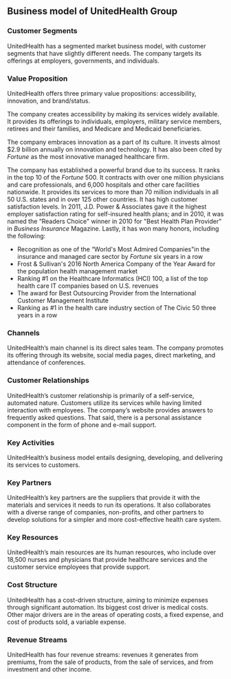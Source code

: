 Business model of UnitedHealth Group
------------------------------------

 ### Customer Segments

 UnitedHealth has a segmented market business model, with customer segments that have slightly different needs. The company targets its offerings at employers, governments, and individuals.

 ### Value Proposition

 UnitedHealth offers three primary value propositions: accessibility, innovation, and brand/status.

 The company creates accessibility by making its services widely available. It provides its offerings to individuals, employers, military service members, retirees and their families, and Medicare and Medicaid beneficiaries.

 The company embraces innovation as a part of its culture. It invests almost $2.9 billion annually on innovation and technology. It has also been cited by *Fortune* as the most innovative managed healthcare firm.

 The company has established a powerful brand due to its success. It ranks in the top 10 of the *Fortune* 500. It contracts with over one million physicians and care professionals, and 6,000 hospitals and other care facilities nationwide. It provides its services to more than 70 million individuals in all 50 U.S. states and in over 125 other countries. It has high customer satisfaction levels. In 2011, J.D. Power & Associates gave it the highest employer satisfaction rating for self-insured health plans; and in 2010, it was named the “Readers Choice" winner in 2010 for "Best Health Plan Provider" in *Business Insurance* Magazine. Lastly, it has won many honors, including the following:

  * Recognition as one of the “World's Most Admired Companies"in the insurance and managed care sector by *Fortune* six years in a row
 * Frost & Sullivan's 2016 North America Company of the Year Award for the population health management market
 * Ranking #1 on the Healthcare Informatics (HCI) 100, a list of the top health care IT companies based on U.S. revenues
 * The award for Best Outsourcing Provider from the International Customer Management Institute
 * Ranking as #1 in the health care industry section of The Civic 50 three years in a row
  ### Channels

 UnitedHealth’s main channel is its direct sales team. The company promotes its offering through its website, social media pages, direct marketing, and attendance of conferences.

 ### Customer Relationships

 UnitedHealth’s customer relationship is primarily of a self-service, automated nature. Customers utilize its services while having limited interaction with employees. The company’s website provides answers to frequently asked questions. That said, there is a personal assistance component in the form of phone and e-mail support.

 ### Key Activities

 UnitedHealth’s business model entails designing, developing, and delivering its services to customers.

 ### Key Partners

 UnitedHealth’s key partners are the suppliers that provide it with the materials and services it needs to run its operations. It also collaborates with a diverse range of companies, non-profits, and other partners to develop solutions for a simpler and more cost-effective health care system.

 ### Key Resources

 UnitedHealth’s main resources are its human resources, who include over 18,500 nurses and physicians that provide healthcare services and the customer service employees that provide support.

 ### Cost Structure

 UnitedHealth has a cost-driven structure, aiming to minimize expenses through significant automation. Its biggest cost driver is medical costs. Other major drivers are in the areas of operating costs, a fixed expense, and cost of products sold, a variable expense.

 ### Revenue Streams

 UnitedHealth has four revenue streams: revenues it generates from premiums, from the sale of products, from the sale of services, and from investment and other income.